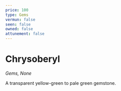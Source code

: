 ```yaml
---
price: 100
type: Gems
vermun: false
seen: false
owned: false
attunement: false
---
```

# Chrysoberyl

*Gems, None*

A transparent yellow-green to pale green gemstone.